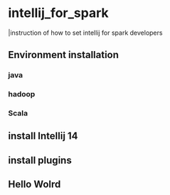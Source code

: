 # intellij_for_spark
|instruction of how to set intellij for spark developers

## Environment installation
### java
### hadoop
### Scala

## install Intellij 14
## install plugins 
## Hello Wolrd

